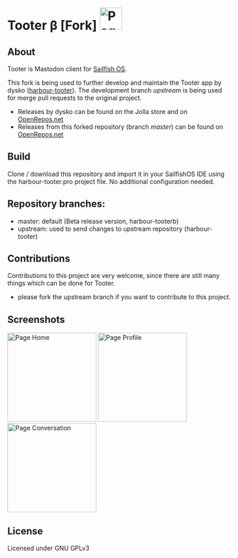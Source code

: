 # Tooter β [Fork] <img width="50" title="Page Home" src="https://openrepos.net/sites/default/files/styles/thumbnail/public/packages/10743/icon-harbour-tooter.png">

## About
Tooter is Mastodon client for [Sailfish OS](https://sailfishos.org).

This fork is being used to further develop and maintain the Tooter app by dysko ([harbour-tooter](https://github.com/dysk0/harbour-tooter)). The development branch *upstream* is being used for merge pull requests to the original project. 

* Releases by dysko can be found on the Jolla store and on [OpenRepos.net](https://openrepos.net/content/dysko/tooter)
* Releases from this forked repository (branch *master*) can be found on [OpenRepos.net](https://openrepos.net/content/molan/tooter-v)

## Build 
Clone / download this repository and import it in your SailfishOS IDE using the harbour-tooter.pro project file. No additional configuration needed. 

## Repository branches:
* master: default (Beta release version, harbour-tooterb)
* upstream: used to send changes to upstream repository (harbour-tooter)

## Contributions
Contributions to this project are very welcome, since there are still many things which can be done for Tooter. 
- please fork the upstream branch if you want to contribute to this project. 

## Screenshots
<img width="200" title="Page Home" src="https://telegra.ph/file/710bba46d9f818e0f88ab.png"> <img width="200" title="Page Profile" src="https://telegra.ph/file/c5b504f637c874861eeee.png"> <img width="200" title="Page Conversation" src="https://telegra.ph/file/c9584f8d68c89827c53e5.png"> 

## License
Licensed under GNU GPLv3
